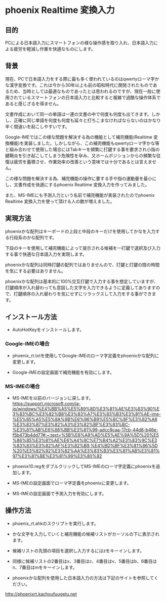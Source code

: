 # phoenix Realtime 変換入力
## 目的
PCによる日本語入力にスマートフォンの様な操作感を取り入れ、日本語入力による疲労を軽減し作業を快適なものにします。

## 背景
現在、PCで日本語入力をする際に最も多く使われているのはqwertyローマ字かな漢字変換です。これは今から30年以上も前の昭和時代に開発されたものであるため、当時としては最適なものであったとは思われるのですが、現在一般に使用されているスマートフォンの日本語入力と比較すると複雑で過酷な操作体系であると感じざるを得ません。

文書作成において同一の単語は一連の文書の中で何度も何度も出てきます。しかし、正確に同じ単語を何度も何度も延々と打ちこまなければならないのはかなり辛く間違いを起こしやすいです。

Google-IMEではこの様な問題を解決する為の機能として補完機能(Realtime 変換機能)を実装しました。しかしながら、この補完機能もqwertyローマ字かな等と組み合わせて使用した場合にはTabキーを頻繁に打鍵する事を要求され小指の腱鞘炎を引き起こしてしまう危険性を孕み、又ホームポジションからの頻繁な往復は疲労を蓄積させ、作業効率の改善という意味では十分であるとは言えません。

この様な問題を解決する為、補完機能の操作に要する手や指の運動量を最小にし、文書作成を快適にするphoenix Realtime 変換入力を作ってみました。

また、MS-IMEにも予測入力という名前で補完機能が実装されたのでphoenix Realtime 変換入力を使って頂ける人の数が増えました。

## 実現方法
phoenixかな配列はキーボードの上段と中段のキーだけを使用してかなを入力する行段系のかな配列です。

下段のキーを使用して補完機能によって提示される候補を一打鍵で選択及び入力する事で快適な日本語入力を実現します。

phoenixかな配列は同時打鍵の配列ではありませんので、打鍵と打鍵の間の時間を気にする必要はありません。

phoenixかな配列は基本的に100%交互打鍵で入力する事を想定していますが、打鍵順序が入れ替わっても意図した文字を入力できるように定義してありますので、打鍵順序の入れ替わりを気にせずにリラックスして入力をする事ができます。


## インストール方法
- AutoHotKeyをインストールします。

### Google-IMEの場合
- phoenix_rt.txtを使用してGoogle-IMEのローマ字定義をphoenixかな配列に変更します。

- Google-IMEの設定画面で補完機能を有効にします。

### MS-IMEの場合

- MS-IMEを以前のバージョンに戻します。
https://support.microsoft.com/ja-jp/windows/%E4%BB%A5%E5%89%8D%E3%81%AE%E3%83%90%E3%83%BC%E3%82%B8%E3%83%A7%E3%83%B3%E3%81%AE-ime-%E5%85%A5%E5%8A%9B%E6%96%B9%E5%BC%8F%E3%82%A8%E3%83%87%E3%82%A3%E3%82%BF%E3%83%BC-%E3%81%AB%E6%88%BB%E3%81%99-adcc9caa-17cb-44d8-b46e-f5b473b4dd77#:~:text=%5B%E8%A8%AD%E5%AE%9A%5D%20%E5%86%85%E3%81%AE%E6%A4%9C%E7%B4%A2%E3%83%9C%E3%83%83%E3%82%AF%E3%82%B9,%E4%BD%BF%E3%81%86%5D%20%E3%82%92%E3%82%AA%E3%83%B3%E3%81%AB%E3%81%97%E3%81%BE%E3%81%99%E3%80%82

- phoenix10.regをダブルクリックしてMS-IMEのローマ字定義にphoenixを追加します。

- MS-IMEの設定画面でローマ字定義をphoenixに変更します。

- MS-IMEの設定画面で予測入力を有効にします。

## 操作方法

- phoenix_rt.ahkのスクリプトを実行します。

- かな文字を入力していくと補完機能の候補リストがカーソルの下に表示されます。

- 候補リストの先頭の項目を選択し入力するにはzをキーインします。

- 同様に候補リストの2番目はx、3番目はc、4番目はv、5番目はb、6番目はn、7番目はmをキーインします。

- phoenixかな配列を使用した日本語入力の方法は下記のサイトを参照してください。

http://phoenixrt.kachoufuugetu.net


